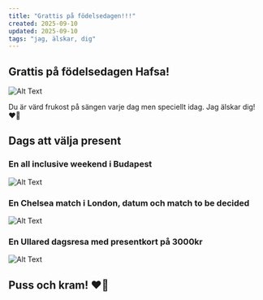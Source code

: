 ```yaml
---
title: "Grattis på födelsedagen!!!"
created: 2025-09-10
updated: 2025-09-10
tags: "jag, älskar, dig"
---
```


## Grattis på födelsedagen Hafsa!

![Alt Text](https://media0.giphy.com/media/v1.Y2lkPTc5MGI3NjExeHR6NmhxOTV2ajJkNGZsNGZnbTA2ZzNibzJ5bHlhdm9jenoyamR2cyZlcD12MV9pbnRlcm5hbF9naWZfYnlfaWQmY3Q9Zw/oA6DW7rbHZ6hy/giphy.gif)

Du är värd frukost på sängen varje dag men speciellt idag. Jag älskar dig! ❤️🎉

## Dags att välja present

### En all inclusive weekend i Budapest

![Alt Text](https://as1.ftcdn.net/v2/jpg/01/21/79/40/1000_F_121794017_pSr8ZrNZKkGfpQVu1RqJDTsQZwK97lzm.jpg)

### En Chelsea match i London, datum och match to be decided

![Alt Text](https://media1.giphy.com/media/v1.Y2lkPTc5MGI3NjExemk1cTc4eG01ZTEzd2hjdTh6bWYzdDN5Y2YyNjk4N3dpdmJ6dDg5MCZlcD12MV9pbnRlcm5hbF9naWZfYnlfaWQmY3Q9Zw/fUrDI6PuWVzxVzKop4/giphy.gif)

### En Ullared dagsresa med presentkort på 3000kr

![Alt Text](https://media0.giphy.com/media/v1.Y2lkPTc5MGI3NjExOHdmaGE0NzNseW1xb3R2d2UzbjhxZTA2eHVkbTRpbHY2aG92a2sybSZlcD12MV9pbnRlcm5hbF9naWZfYnlfaWQmY3Q9Zw/LmN8OYiY4m0X85K0Zz/giphy.gif)

## Puss och kram! ❤️🎉
